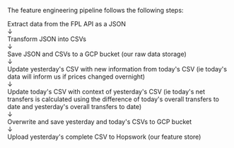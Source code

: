 The feature engineering pipeline follows the following steps:

Extract data from the FPL API as a JSON <br>
↓ <br>
Transform JSON into CSVs <br>
↓ <br>
Save JSON and CSVs to a GCP bucket (our raw data storage) <br>
↓ <br>
Update yesterday's CSV with new information from today's CSV (ie today's data will inform us if prices changed overnight) <br>
↓ <br>
Update today's CSV with context of yesterday's CSV (ie today's net transfers is calculated using the difference of today's overall transfers to date and yesterday's overall transfers to date) <br>
↓ <br>
Overwrite and save yesterday and today's CSVs to GCP bucket <br>
↓ <br>
Upload yesterday's complete CSV to Hopswork (our feature store) <br>
